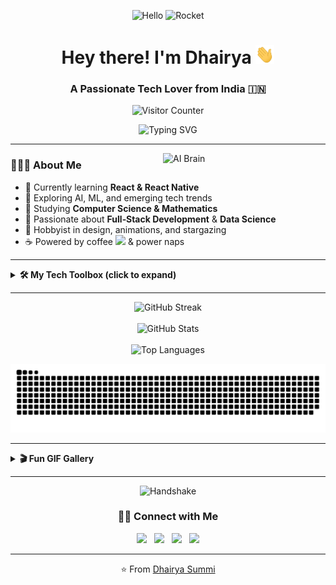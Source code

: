 <!-- ========================================================= -->
<!-- 🌟 Header with animated wave + rocket launch  -->
<!-- ========================================================= -->
<p align="center">
  <!-- Waving dev -->
  <img src="https://media.giphy.com/media/M9gbBd9nbDrOTu1Mqx/giphy.gif" width="120" alt="Hello" />
  <!-- Rocket -->
  <img src="https://media.giphy.com/media/3o7TKtnuHOHHUjR38Y/giphy.gif" width="140" alt="Rocket" />
</p>

<h1 align="center">Hey there! I'm Dhairya <img src="https://raw.githubusercontent.com/ABSphreak/ABSphreak/master/gifs/Hi.gif" height="30" width="30" /></h1>
<h3 align="center">A Passionate Tech Lover from India 🇮🇳</h3>

<!-- 🧮 Visitor counter (animated SVG automatically updates) -->
<p align="center">
  <img src="https://profile-counter.glitch.me/Dhairyasummi/count.svg" alt="Visitor Counter" />
</p>

<!-- Animated typing banner -->
<p align="center">
  <img src="https://readme-typing-svg.demolab.com?font=Fira+Code&size=24&pause=1000&color=36BCF7&center=true&vCenter=true&width=435&lines=Full‑Stack+Developer;Open‑Source+Contributor;Lifelong+Learner+🚀" alt="Typing SVG" />
</p>

---

<!-- ========================================================= -->
<!-- 🙋‍♂️ About Me  (with AI brain + coffee gifs) -->
<!-- ========================================================= -->

<img align="right" src="https://media.giphy.com/media/xT9IgzoKnwFNmISR8I/giphy.gif" width="260" alt="AI Brain" />

### 👨🏻‍💻 About Me  
- 🔭 Currently learning **React & React Native**  
- 🤖 Exploring AI, ML, and emerging tech trends  
- 🧠 Studying **Computer Science & Mathematics**  
- 🌱 Passionate about **Full‑Stack Development** & **Data Science**  
- 🧩 Hobbyist in design, animations, and stargazing  
- ☕ Powered by coffee <img src="https://media.giphy.com/media/VTtANKl0beDFQRLDTh/giphy.gif" width="40" /> & power naps  

---

<!-- ========================================================= -->
<!-- 🛠️ Tech Stack (collapsible) with GIF icons                -->
<!-- ========================================================= -->
<details>
  <summary><b>🛠️ My Tech Toolbox (click to expand)</b></summary>
  <br/>

  <!-- Coding cat gif -->
  <p align="center">
    <img src="https://media.giphy.com/media/d31w24psGYeekCZy/giphy.gif" width="200" alt="Coding Cat" />
  </p>

  | 💻 Languages | 🌐 Frontend | 🛢️ Back‑end / DB | 🔧 Tools | 🎨 Design |
  | :--- | :--- | :--- | :--- | :--- |
  | Python <img src="https://raw.githubusercontent.com/ItsZent/ItsZent/master/assets/python.gif" width="30" /> <br/> JavaScript <img src="https://media.giphy.com/media/ln7z2eWriiQAllfVcn/giphy.gif" width="28" /> <br/> C++ | React <img src="https://raw.githubusercontent.com/ItsZent/ItsZent/master/assets/react.gif" width="30" /> <br/> Tailwind | Node · Express <br/> Firebase · MySQL | VS Code <br/> Git · Postman | Figma <br/> Adobe XD · PS |
</details>

---

<!-- ========================================================= -->
<!-- 📈 GitHub Stats (animated streak + snake)                  -->
<!-- ========================================================= -->
<p align="center">
  <img src="https://github-readme-streak-stats.herokuapp.com?user=Dhairyasummi&theme=tokyonight&date_format=M%20j%5B%2C%20Y%5D&fire=EB5757" alt="GitHub Streak" />
  <br/><br/>
  <img src="https://github-readme-stats.vercel.app/api?username=Dhairyasummi&show_icons=true&theme=radical&count_private=true&include_all_commits=true" alt="GitHub Stats" />
  <br/><br/>
  <img src="https://github-readme-stats.vercel.app/api/top-langs/?username=Dhairyasummi&layout=compact&theme=tokyonight" alt="Top Languages" />
</p>

<!-- Animated contribution snake (requires GitHub Action; placeholder link) -->
<p align="center">
  <img src="https://raw.githubusercontent.com/platane/snk/output/github-contribution-grid-snake.svg" alt="Contribution Snake" />
</p>

---

<!-- ========================================================= -->
<!-- 🎬 Fun Zone (extra gifs)                                   -->
<!-- ========================================================= -->
<details>
  <summary><b>🎬 Fun GIF Gallery</b></summary>

  <p align="center">
    <img src="https://media.giphy.com/media/26xBwdIuRJiAIqHwA/giphy.gif" width="180" alt="Matrix Rain" /> 
    <img src="https://media.giphy.com/media/5xaOcLGvzHxDKjufnLW/giphy.gif" width="180" alt="Debugging" /> 
    <img src="https://media.giphy.com/media/l0Ex8CcXpsq5r39ao/giphy.gif" width="180" alt="Idea" /> 
    <img src="https://media.giphy.com/media/xFriEOBsxyeQGPtmKk/giphy.gif" width="180" alt="Gaming" />
  </p>
</details>

---

<!-- ========================================================= -->
<!-- 🤝🏻 Connect Section (with slide‑in handshake gif)           -->
<!-- ========================================================= -->
<p align="center">
  <img src="https://media.giphy.com/media/QBd2kLB5qDmysEXre9/giphy.gif" width="120" alt="Handshake" />
</p>

<h3 align="center">🤝🏻 Connect with Me</h3>

<p align="center">
  <a href="https://twitter.com/Summidhairya"><img src="https://img.icons8.com/plasticine/100/000000/twitter.png" width="50"/></a> &nbsp;
  <a href="https://www.instagram.com/dhairya.summi/"><img src="https://img.icons8.com/plasticine/100/000000/instagram-new.png" width="50"/></a> &nbsp;
  <a href="https://www.linkedin.com/in/dhairya-summi-568036284/"><img src="https://img.icons8.com/plasticine/100/000000/linkedin.png" width="50"/></a> &nbsp;
  <a href="mailto:dhairya.summi@gmail.com"><img src="https://img.icons8.com/plasticine/100/000000/gmail.png" width="50"/></a>
</p>

---

<p align="center">
  ⭐️ From <a href="https://github.com/Dhairyasummi">Dhairya Summi</a>
</p>
